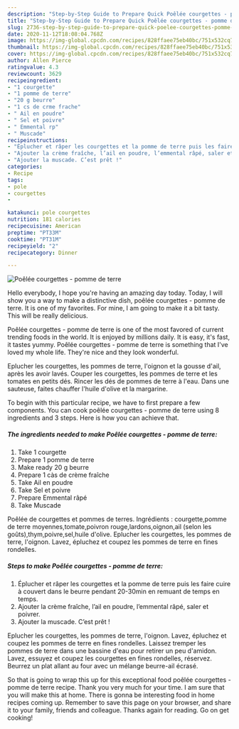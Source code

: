 ```yaml
---
description: "Step-by-Step Guide to Prepare Quick Poêlée courgettes - pomme de terre"
title: "Step-by-Step Guide to Prepare Quick Poêlée courgettes - pomme de terre"
slug: 2736-step-by-step-guide-to-prepare-quick-poelee-courgettes-pomme-de-terre
date: 2020-11-12T18:08:04.768Z
image: https://img-global.cpcdn.com/recipes/828ffaee75eb40bc/751x532cq70/poelee-courgettes-pomme-de-terre-photo-principale-de-la-recette.jpg
thumbnail: https://img-global.cpcdn.com/recipes/828ffaee75eb40bc/751x532cq70/poelee-courgettes-pomme-de-terre-photo-principale-de-la-recette.jpg
cover: https://img-global.cpcdn.com/recipes/828ffaee75eb40bc/751x532cq70/poelee-courgettes-pomme-de-terre-photo-principale-de-la-recette.jpg
author: Allen Pierce
ratingvalue: 4.3
reviewcount: 3629
recipeingredient:
- "1 courgette"
- "1 pomme de terre"
- "20 g beurre"
- "1 cs de crme frache"
- " Ail en poudre"
- " Sel et poivre"
- " Emmental rp"
- " Muscade"
recipeinstructions:
- "Éplucher et râper les courgettes et la pomme de terre puis les faire cuire à couvert dans le beurre pendant 20-30min en remuant de temps en temps."
- "Ajouter la crème fraîche, l’ail en poudre, l’emmental râpé, saler et poivrer."
- "Ajouter la muscade. C’est prêt !"
categories:
- Recipe
tags:
- pole
- courgettes
- 

katakunci: pole courgettes  
nutrition: 181 calories
recipecuisine: American
preptime: "PT33M"
cooktime: "PT31M"
recipeyield: "2"
recipecategory: Dinner

---
```



![Poêlée courgettes - pomme de terre](https://img-global.cpcdn.com/recipes/828ffaee75eb40bc/751x532cq70/poelee-courgettes-pomme-de-terre-photo-principale-de-la-recette.jpg)

Hello everybody, I hope you're having an amazing day today. Today, I will show you a way to make a distinctive dish, poêlée courgettes - pomme de terre. It is one of my favorites. For mine, I am going to make it a bit tasty. This will be really delicious.

Poêlée courgettes - pomme de terre is one of the most favored of current trending foods in the world. It is enjoyed by millions daily. It is easy, it's fast, it tastes yummy. Poêlée courgettes - pomme de terre is something that I've loved my whole life. They're nice and they look wonderful.

Eplucher les courgettes, les pommes de terre, l&#39;oignon et la gousse d&#39;ail, après les avoir lavés. Couper les courgettes, les pommes de terre et les tomates en petits dés. Rincer les dés de pommes de terre à l&#39;eau. Dans une sauteuse, faites chauffer l&#39;huile d&#39;olive et la margarine.


To begin with this particular recipe, we have to first prepare a few components. You can cook poêlée courgettes - pomme de terre using 8 ingredients and 3 steps. Here is how you can achieve that.

<!--inarticleads1-->

##### The ingredients needed to make Poêlée courgettes - pomme de terre:

1. Take 1 courgette
1. Prepare 1 pomme de terre
1. Make ready 20 g beurre
1. Prepare 1 càs de crème fraîche
1. Take  Ail en poudre
1. Take  Sel et poivre
1. Prepare  Emmental râpé
1. Take  Muscade


Poêlée de courgettes et pommes de terres. Ingrédients : courgette,pomme de terre moyennes,tomate,poivron rouge,lardons,oignon,ail (selon les goûts),thym,poivre,sel,huile d&#39;olive. Eplucher les courgettes, les pommes de terre, l&#39;oignon. Lavez, épluchez et coupez les pommes de terre en fines rondelles. 

<!--inarticleads2-->

##### Steps to make Poêlée courgettes - pomme de terre:

1. Éplucher et râper les courgettes et la pomme de terre puis les faire cuire à couvert dans le beurre pendant 20-30min en remuant de temps en temps.
1. Ajouter la crème fraîche, l’ail en poudre, l’emmental râpé, saler et poivrer.
1. Ajouter la muscade. C’est prêt !


Eplucher les courgettes, les pommes de terre, l&#39;oignon. Lavez, épluchez et coupez les pommes de terre en fines rondelles. Laissez tremper les pommes de terre dans une bassine d&#39;eau pour retirer un peu d&#39;amidon. Lavez, essuyez et coupez les courgettes en fines rondelles, réservez. Beurrez un plat allant au four avec un mélange beurre-ail écrasé. 

So that is going to wrap this up for this exceptional food poêlée courgettes - pomme de terre recipe. Thank you very much for your time. I am sure that you will make this at home. There is gonna be interesting food in home recipes coming up. Remember to save this page on your browser, and share it to your family, friends and colleague. Thanks again for reading. Go on get cooking!
